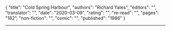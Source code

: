 {
"title": "Cold Spring Harbour",
"authors": "Richard Yates",
"editors": "",
"translator": "",
"date": "2020-03-09",
"rating": "",
"re-read": "",
"pages": "182",
"non-fiction": "",
"comic": "",
"published": "1986"
}

---

